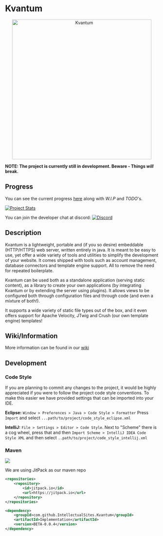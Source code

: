 # Kvantum

<p align="center">
<img alt="Kvantum" src="https://i.imgur.com/C8QKaSK.png" width="458"/>
</p>

**NOTE: The project is currently still in development. Beware - Things *will* break.** 

## Progress
You can see the current progress [here](https://github.com/IntellectualSites/Kvantum/blob/master/PROGRESS.md) along with *W.I.P* and *TODO*'s. 

[![Project Stats](https://www.openhub.net/p/Kvantum/widgets/project_thin_badge.gif)](https://www.openhub.net/p/Kvantum)

You can join the developer chat at discord: 
[![Discord](https://discordapp.com/api/guilds/380323926959587338/widget.png)](https://discord.gg/Gb2TDk9)

## Description
Kvantum is a lightweight, portable and (if you so desire) embeddable (HTTP/HTTPS) web server, written 
entirely in java. It is meant to be easy to use, yet offer a wide variety of tools and utilities to simplify the 
development of your website. It comes shipped with tools such as account management, database connectors and template
engine support. All to remove the need for repeated boilerplate. 

Kvantum can be used both as a standalone application (serving static content), as a library to create your
own applications (by integrating Kvantum or by extending the server using plugins). It allows views to be
configured both through configuration files and through code (and even a mixture of both!).

It supports a wide variety of static file types out of the box, and it even offers support for Apache Velocity, JTwig
and Crush (our own template engine) templates! 

## Wiki/Information
More information can be found in our [wiki](https://github.com/IntellectualSites/Kvantum/wiki)

## Development

### Code Style

If you are planning to commit any changes to the project,
it would be highly appreciated if you were to follow the 
project code style conventions. To make this easier we have
provided settings that can be imported into your IDE.

**Eclipse:**
`Window > Preferences > Java > Code Style > Formatter`
Press `Import` and select `...path/to/project/code_style_eclipse.xml`

**IntelliJ:**
`File > Settings > Editor > Code Style`. Next to "Scheme" there is a cog wheel, press that and then
`Import Scheme > IntelliJ IDEA Code Style XML` and then select `..path/to/project/code_style_intellij.xml`

### Maven
[![](https://jitpack.io/v/IntellectualSites/Kvantum.svg)](https://jitpack.io/#IntellectualSites/Kvantum)

We are using JitPack as our maven repo
```xml
<repositories>
    <repository>
        <id>jitpack.io</id>
        <url>https://jitpack.io</url>
    </repository>
</repositories>

<dependency>
    <groupId>com.github.IntellectualSites.Kvantum</groupId>
    <artifactId>Implementation</artifactId>
    <version>BETA-0.0.4</version>
</dependency>
```
